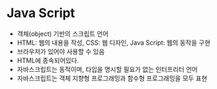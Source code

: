 # Java Script

- 객체(object) 기반의 스크립트 언어 
- HTML: 웹의 내용을 작성, CSS: 웹 디자인, Java Script: 웹의 동작을 구현
- 브라우저가 있어야 사용할 수 있음
- HTML에 종속되어있다.
- 자바스크립트는 동적이며, 타입을 명시할 필요가 없는 인터프리터 언어
- 자바스크립트는 객체 지향형 프로그래밍과 함수형 프로그래밍을 모두 표현
